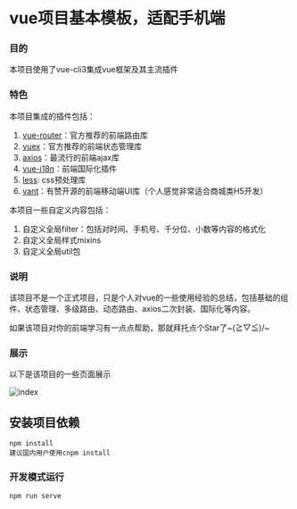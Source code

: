 # vue项目基本模板，适配手机端


### 目的

本项目使用了vue-cli3集成vue框架及其主流插件


### 特色

本项目集成的插件包括：

1. [vue-router](https://router.vuejs.org/zh/)：官方推荐的前端路由库
2. [vuex](https://vuex.vuejs.org/zh/)：官方推荐的前端状态管理库
3. [axios](https://www.jianshu.com/p/27a5626973e4)：最流行的前端ajax库
4. [vue-i18n](http://kazupon.github.io/vue-i18n/zh/)：前端国际化插件
5. [less](http://lesscss.cn/): css预处理库
6. [vant](https://youzan.github.io/vant/#/zh-CN/intro)：有赞开源的前端移动端UI库（个人感觉非常适合商城类H5开发）

本项目一些自定义内容包括：

1. 自定义全局filter：包括对时间、手机号、千分位、小数等内容的格式化
2. 自定义全局样式mixins
3. 自定义全局util包

### 说明

该项目不是一个正式项目，只是个人对vue的一些使用经验的总结，包括基础的组件、状态管理、多级路由、动态路由、axios二次封装、国际化等内容。

如果该项目对你的前端学习有一点点帮助，那就拜托点个Star了~\(≧▽≦)/~

### 展示

以下是该项目的一些页面展示

![index](https://luoyangc.oss-cn-shanghai.aliyuncs.com/media/image/github/index.png)


## 安装项目依赖

```
npm install
建议国内用户使用cnpm install
```

### 开发模式运行
```
npm run serve
```
